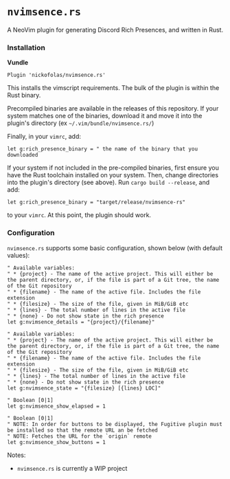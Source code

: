 # `nvimsence.rs`

A NeoVim plugin for generating Discord Rich Presences, and written in Rust.

### Installation
**Vundle**
```vim
Plugin 'nickofolas/nvimsence.rs'
```

This installs the vimscript requirements. The bulk of the plugin is within the Rust binary.

Precompiled binaries are available in the releases of this repository. If your system matches one of the binaries, download it and move it into the plugin's directory (ex `~/.vim/bundle/nvimsence.rs/`)

Finally, in your `vimrc`, add:
```vim
let g:rich_presence_binary = " the name of the binary that you downloaded
```

If your system if not included in the pre-compiled binaries, first ensure you have the Rust toolchain installed on your system. Then, change directories into the plugin's directory (see above). Run `cargo build --release`, and add:
```vim
let g:rich_presence_binary = "target/release/nvimsence-rs"
```
to your `vimrc`. At this point, the plugin should work.

### Configuration
`nvimsence.rs` supports some basic configuration, shown below (with default values):
```vim
" Available variables:
" * {project} - The name of the active project. This will either be the parent directory, or, if the file is part of a Git tree, the name of the Git repository
" * {filename} - The name of the active file. Includes the file extension
" * {filesize} - The size of the file, given in MiB/GiB etc
" * {lines} - The total number of lines in the active file
" * {none} - Do not show state in the rich presence
let g:nvimsence_details = "{project}/{filename}"

" Available variables:
" * {project} - The name of the active project. This will either be the parent directory, or, if the file is part of a Git tree, the name of the Git repository
" * {filename} - The name of the active file. Includes the file extension
" * {filesize} - The size of the file, given in MiB/GiB etc
" * {lines} - The total number of lines in the active file
" * {none} - Do not show state in the rich presence
let g:nvimsence_state = "{filesize} [{lines} LOC]"

" Boolean [0|1]
let g:nvimsence_show_elapsed = 1

" Boolean [0|1]
" NOTE: In order for buttons to be displayed, the Fugitive plugin must be installed so that the remote URL an be fetched
" NOTE: Fetches the URL for the `origin` remote
let g:nvimsence_show_buttons = 1
```

Notes:
* `nvimsence.rs` is currently a WIP project
